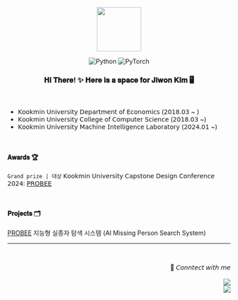 
<p align="center">
  <img src="https://images-wixmp-ed30a86b8c4ca887773594c2.wixmp.com/f/dde8067e-bb8d-4bcd-ac04-fe226635507d/daogtjl-aec55fe4-58e6-40b6-83af-cb2341ad8f0c.gif?token=eyJ0eXAiOiJKV1QiLCJhbGciOiJIUzI1NiJ9.eyJzdWIiOiJ1cm46YXBwOjdlMGQxODg5ODIyNjQzNzNhNWYwZDQxNWVhMGQyNmUwIiwiaXNzIjoidXJuOmFwcDo3ZTBkMTg4OTgyMjY0MzczYTVmMGQ0MTVlYTBkMjZlMCIsIm9iaiI6W1t7InBhdGgiOiJcL2ZcL2RkZTgwNjdlLWJiOGQtNGJjZC1hYzA0LWZlMjI2NjM1NTA3ZFwvZGFvZ3RqbC1hZWM1NWZlNC01OGU2LTQwYjYtODNhZi1jYjIzNDFhZDhmMGMuZ2lmIn1dXSwiYXVkIjpbInVybjpzZXJ2aWNlOmZpbGUuZG93bmxvYWQiXX0.R5hddUoWK_xFV6_PQjsYBYKll46p780AmoLep5NETVk" height="100x" width="100px">

  <div align="center">
  
  ![Python](https://img.shields.io/badge/python-3670A0?style=for-the-badge&logo=python&logoColor=ffdd54)
  ![PyTorch](https://img.shields.io/badge/PyTorch-%23EE4C2C.svg?style=for-the-badge&logo=PyTorch&logoColor=white)

  </div>
  <h3 align="center"> 𝐇𝐢 𝐓𝐡𝐞𝐫𝐞! ✨ 𝐇𝐞𝐫𝐞 𝐢𝐬 𝐚 𝐬𝐩𝐚𝐜𝐞 𝐟𝐨𝐫 𝐉𝐢𝐰𝐨𝐧 𝐊𝐢𝐦 🖥️ </h3> <br>

  - 𝖪𝗈𝗈𝗄𝗆𝗂𝗇 𝖴𝗇𝗂𝗏𝖾𝗋𝗌𝗂𝗍𝗒 𝖣𝖾𝗉𝖺𝗋𝗍𝗆𝖾𝗇𝗍 𝗈𝖿 𝖤𝖼𝗈𝗇𝗈𝗆𝗂𝖼𝗌 (𝟤𝟢𝟣𝟪.𝟢𝟥 ~ ) <br>
  - 𝖪𝗈𝗈𝗄𝗆𝗂𝗇 𝖴𝗇𝗂𝗏𝖾𝗋𝗌𝗂𝗍𝗒 𝖢𝗈𝗅𝗅𝖾𝗀𝖾 𝗈𝖿 𝖢𝗈𝗆𝗉𝗎𝗍𝖾𝗋 𝖲𝖼𝗂𝖾𝗇𝖼𝖾 (𝟤𝟢𝟣𝟪.𝟢𝟥 ~) <br>
  - 𝖪𝗈𝗈𝗄𝗆𝗂𝗇 𝖴𝗇𝗂𝗏𝖾𝗋𝗌𝗂𝗍𝗒 𝖬𝖺𝖼𝗁𝗂𝗇𝖾 𝖨𝗇𝗍𝖾𝗅𝗅𝗂𝗀𝖾𝗇𝖼𝖾 𝖫𝖺𝖻𝗈𝗋𝖺𝗍𝗈𝗋𝗒 (𝟤𝟢𝟤𝟦.𝟢𝟣 ~)

  <br>
  <h4> 𝐀𝐰𝐚𝐫𝐝𝐬 🏆 </h4>
  
  `Grand prize | 대상`
   𝖪𝗈𝗈𝗄𝗆𝗂𝗇 𝖴𝗇𝗂𝗏𝖾𝗋𝗌𝗂𝗍𝗒 𝖢𝖺𝗉𝗌𝗍𝗈𝗇𝖾 𝖣𝖾𝗌𝗂𝗀𝗇 𝖢𝗈𝗇𝖿𝖾𝗋𝖾𝗇𝖼𝖾 𝟤𝟢𝟤𝟦: [𝖯𝖱𝖮𝖡𝖤𝖤](https://github.com/kookmin-sw/capstone-2024-14)


  <br>
  <h4> 𝐏𝐫𝐨𝐣𝐞𝐜𝐭𝐬 🗂️ </h4>
  
  [PROBEE](https://github.com/kookmin-sw/capstone-2024-14) 지능형 실종자 탐색 시스템 (AI Missing Person Search System) 
  
  
</p>


- - - 

<br>
<p align="right">
  🌱 𝘊𝘰𝘯𝘯𝘵𝘦𝘤𝘵 𝘸𝘪𝘵𝘩 𝘮𝘦
  <br> <br>
  <a href="mailto:livelim313@gmail.com">
    <img src="https://img.shields.io/badge/Gmail-D14836?style=for-the-badge&logo=Gmail&logoColor=white&link=mailto:livelim313@gmail.com"/>  
  </a>
  <br>
  <a href="https://carrot-farmer.tistory.com">  
    <img src="https://img.shields.io/badge/My Tech Blog-F46D01?style=for-the-badge&logo=tistory&logoColor=white&link=https://carrot-farmer.tistory.com/"/>
  </a>
</p>

